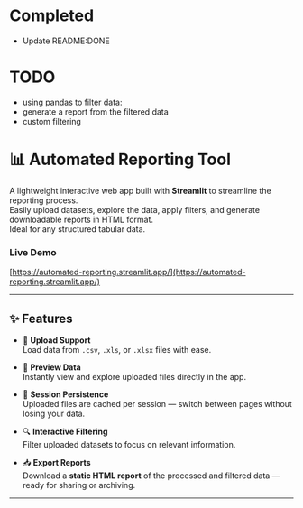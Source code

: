 # Completed
- Update README:DONE

# TODO
- using pandas to filter data:
- generate a report from the filtered data
- custom filtering

# 📊 Automated Reporting Tool

A lightweight interactive web app built with **Streamlit** to streamline the reporting process.  
Easily upload datasets, explore the data, apply filters, and generate downloadable reports in HTML format.  
Ideal for any structured tabular data.

### Live Demo
[https://automated-reporting.streamlit.app/](https://automated-reporting.streamlit.app/)

---

## ✨ Features

- 🔄 **Upload Support**  
  Load data from `.csv`, `.xls`, or `.xlsx` files with ease.

- 👀 **Preview Data**  
  Instantly view and explore uploaded files directly in the app.

- 💾 **Session Persistence**  
  Uploaded files are cached per session — switch between pages without losing your data.

- 🔍 **Interactive Filtering**  
  Filter uploaded datasets to focus on relevant information.

- 📥 **Export Reports**  
  Download a **static HTML report** of the processed and filtered data — ready for sharing or archiving.

---

